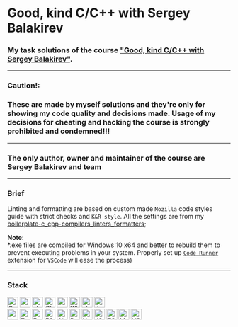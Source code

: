 # Good, kind C/C++ with Sergey Balakirev

### My task solutions of the course ["Good, kind C/C++ with Sergey Balakirev"](https://stepik.org/course/193691/syllabus).

---

### **Caution!**:

### These are made by myself solutions and they're only for showing my code quality and decisions made. Usage of my decisions for cheating and hacking the course is strongly prohibited and condemned!!!

---

### The only author, owner and maintainer of the course are **Sergey Balakirev and team**

---

### Brief

Linting and formatting are based on custom made `Mozilla` code styles guide with strict checks and `K&R style`. All the settings are from my [boilerplate-c_cpp-compilers_linters_formatters](https://github.com/Dmitriy-Frostoff/boilerplate-c_cpp-compilers_linters_formatters);

**Note:**  
\*.exe files are compiled for Windows 10 x64 and better to rebuild them to prevent executing problems in your system. Properly set up [`Code Runner`](https://marketplace.visualstudio.com/items?itemName=formulahendry.code-runner) extension for `VSCode` will ease the process)

---

### Stack

<div>
    <img src="https://img.shields.io/badge/-C-%23090909?style=for-the-badge&logo=C&logoColor=blue" height="24" alt="C badge">
    <img src="https://img.shields.io/badge/-c++-%23090909?style=for-the-badge&logo=c&logoColor=blue" height="24" alt="c++ badge">
    <img src="https://img.shields.io/badge/-clang--tidy-%23090909?style=for-the-badge&logo=clang-tidy" height="24" alt="clang-tidy badge">
    <img src="https://img.shields.io/badge/-clang--format-%23090909?style=for-the-badge&logo=clang-format" height="24" alt="Clang-format badge">
    <img src="https://img.shields.io/badge/-mozilla--custom-%23090909?style=for-the-badge&logo=mozilla--custom" height="24" alt="mozilla-custom badge">
    <img src="https://img.shields.io/badge/-K&R--style-%23090909?style=for-the-badge&logo=K&R--style" height="24" alt="K&R-style badge">
    <img src="https://img.shields.io/badge/-clangd-%23090909?style=for-the-badge&logo=clangd" height="24" alt="clangd badge">
    <img src="https://img.shields.io/badge/-doxygen-%23090909?style=for-the-badge&logo=doxygen" height="24" alt="doxygen badge">
  </div>
  <div>
    <img src="https://img.shields.io/badge/-javascript-%23090909?style=for-the-badge&logo=javascript" height="24" alt="JavaScript badge">
    <img src="https://img.shields.io/badge/-typescript-%23090909?style=for-the-badge&logo=typescript" height="24" alt="TypeScript badge">
    <img src="https://img.shields.io/badge/-execa-%23090909?style=for-the-badge&logo=execa" height="24" alt="Execa badge">
    <img src="https://img.shields.io/badge/-ESLint-%23090909?style=for-the-badge&logo=ESLint&logoColor=341BAB" height="24" alt="ESLint badge">
    <img src="https://img.shields.io/badge/-Airbnb-%23090909?style=for-the-badge&logo=Airbnb&logoColor=23ff5a5f" height="24" alt="Airbnb badge">
    <img src="https://img.shields.io/badge/-prettier-%23090909?style=for-the-badge&logo=prettier&logoColor=F7BA3E" height="24" alt="Prettier badge">
    <img src="https://img.shields.io/badge/Husky-%23090909?style=for-the-badge&logo=furrynetwork&logoColor=F05032" height="24" alt="Husky badge">
    <img src="https://img.shields.io/badge/JSDoc-%23090909.svg?style=for-the-badge&logo=JSDoc&logoColor=white&logoColor=%23E34234" height="24" alt="JSDoc badge">
    <img src="https://img.shields.io/badge/TSDoc-%23090909.svg?style=for-the-badge&logo=TSDoc&logoColor=white&logoColor=%23E34234" height="24" alt="TSDoc badge">
    <img src="https://img.shields.io/badge/Markdown-%23090909.svg?style=for-the-badge&logo=Markdown&logoColor=white&logoColor=%23E34234" height="24" alt="Markdown badge">
    <img src="https://img.shields.io/badge/Visual%20Studio%20Code-%23090909?style=for-the-badge&logo=visual%20studio%20code&logoColor=%231572B6" height="24" alt="VSCode badge">
  </div>
